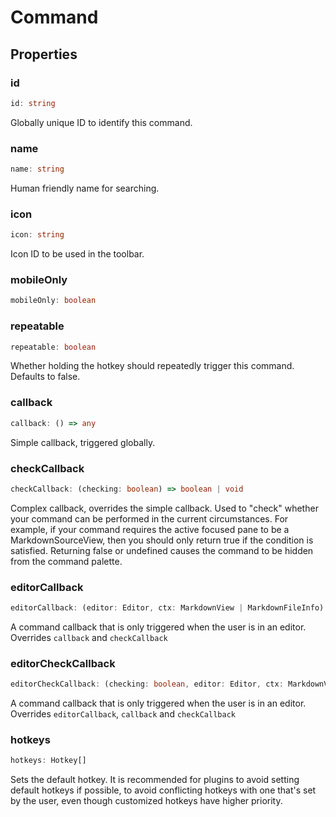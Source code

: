 # Command

## Properties

### id

```ts
id: string
```

Globally unique ID to identify this command.

### name

```ts
name: string
```

Human friendly name for searching.

### icon

```ts
icon: string
```

Icon ID to be used in the toolbar.

### mobileOnly

```ts
mobileOnly: boolean
```

### repeatable

```ts
repeatable: boolean
```

Whether holding the hotkey should repeatedly trigger this command. Defaults to false.

### callback

```ts
callback: () => any
```

Simple callback, triggered globally.

### checkCallback

```ts
checkCallback: (checking: boolean) => boolean | void
```

Complex callback, overrides the simple callback.
Used to "check" whether your command can be performed in the current circumstances.
For example, if your command requires the active focused pane to be a MarkdownSourceView, then
you should only return true if the condition is satisfied. Returning false or undefined causes
the command to be hidden from the command palette.

### editorCallback

```ts
editorCallback: (editor: Editor, ctx: MarkdownView | MarkdownFileInfo) => any
```

A command callback that is only triggered when the user is in an editor.
Overrides `callback` and `checkCallback`

### editorCheckCallback

```ts
editorCheckCallback: (checking: boolean, editor: Editor, ctx: MarkdownView | MarkdownFileInfo) => boolean | void
```

A command callback that is only triggered when the user is in an editor.
Overrides `editorCallback`, `callback` and `checkCallback`

### hotkeys

```ts
hotkeys: Hotkey[]
```

Sets the default hotkey. It is recommended for plugins to avoid setting default hotkeys if possible,
to avoid conflicting hotkeys with one that's set by the user, even though customized hotkeys have higher priority.
